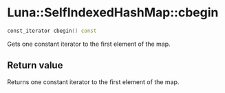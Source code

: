 # Luna::SelfIndexedHashMap::cbegin

```c++
const_iterator cbegin() const
```

Gets one constant iterator to the first element of the map. 



## Return value
Returns one constant iterator to the first element of the map. 


